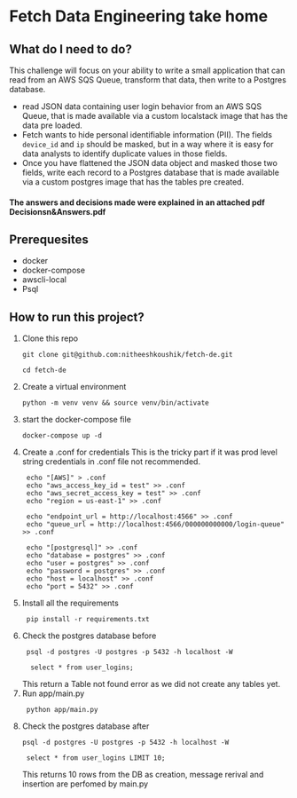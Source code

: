 # Fetch Data Engineering take home


## What do I need to do?
This challenge will focus on your ability to write a small application that can read from an AWS SQS Queue, transform that data, then write to a Postgres database.
- read JSON data containing user login behavior from an AWS SQS Queue, that is made
available via a custom localstack image that has the data pre loaded.
- Fetch wants to hide personal identifiable information (PII). The fields `device_id` and `ip`
should be masked, but in a way where it is easy for data analysts to identify duplicate
values in those fields.
- Once you have flattened the JSON data object and masked those two fields, write each
record to a Postgres database that is made available via a custom postgres image that has the tables pre created.

#### The answers and decisions made were explained in an attached pdf Decisionsn&Answers.pdf
## Prerequesites 
- docker 
- docker-compose
- awscli-local
- Psql


## How to run this project?

1. Clone this repo
    ```console
    git clone git@github.com:nitheeshkoushik/fetch-de.git
    ```
    ```console
    cd fetch-de
    ```
2. Create a virtual environment
    ```console
    python -m venv venv && source venv/bin/activate
    ```
2. start the docker-compose file
    ```console
    docker-compose up -d
    ```
3. Create a .conf for credentials
   This is the tricky part if it was prod level string credentials in .conf file not recommended.
   ```console
    echo "[AWS]" > .conf
    echo "aws_access_key_id = test" >> .conf
    echo "aws_secret_access_key = test" >> .conf
    echo "region = us-east-1" >> .conf
    
    echo "endpoint_url = http://localhost:4566" >> .conf
    echo "queue_url = http://localhost:4566/000000000000/login-queue" >> .conf
    
    echo "[postgresql]" >> .conf
    echo "database = postgres" >> .conf
    echo "user = postgres" >> .conf
    echo "password = postgres" >> .conf
    echo "host = localhost" >> .conf
    echo "port = 5432" >> .conf
    ```
4. Install all the requirements
   ```console
    pip install -r requirements.txt
    ```
5. Check the postgres database before
   ```console
    psql -d postgres -U postgres -p 5432 -h localhost -W
    ```
   ```console
     select * from user_logins;
    ```
   This return a Table not found error as we did not create any tables yet.
6. Run app/main.py
   ```console
    python app/main.py
    ```
7. Check the postgres database after
    ```console
    psql -d postgres -U postgres -p 5432 -h localhost -W
    ```
   ```console
    select * from user_logins LIMIT 10;
    ```
   This returns 10 rows from the DB as creation, message rerival and insertion are perfomed by main.py 